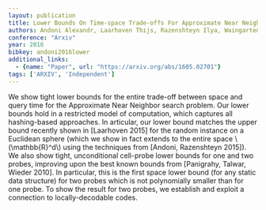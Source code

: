 ```yaml
---
layout: publication
title: Lower Bounds On Time-space Trade-offs For Approximate Near Neighbors
authors: Andoni Alexandr, Laarhoven Thijs, Razenshteyn Ilya, Waingarten Erik
conference: "Arxiv"
year: 2016
bibkey: andoni2016lower
additional_links:
  - {name: "Paper", url: "https://arxiv.org/abs/1605.02701"}
tags: ['ARXIV', 'Independent']
---
```

We show tight lower bounds for the entire trade-off between space and query time for the Approximate Near Neighbor search problem. Our lower bounds hold in a restricted model of computation, which captures all hashing-based approaches. In articular, our lower bound matches the upper bound recently shown in [Laarhoven 2015] for the random instance on a Euclidean sphere (which we show in fact extends to the entire space \\(\mathbb&#123;R&#125;^d\\) using the techniques from [Andoni, Razenshteyn 2015]). We also show tight, unconditional cell-probe lower bounds for one and two probes, improving upon the best known bounds from [Panigrahy, Talwar, Wieder 2010]. In particular, this is the first space lower bound (for any static data structure) for two probes which is not polynomially smaller than for one probe. To show the result for two probes, we establish and exploit a connection to locally-decodable codes.
